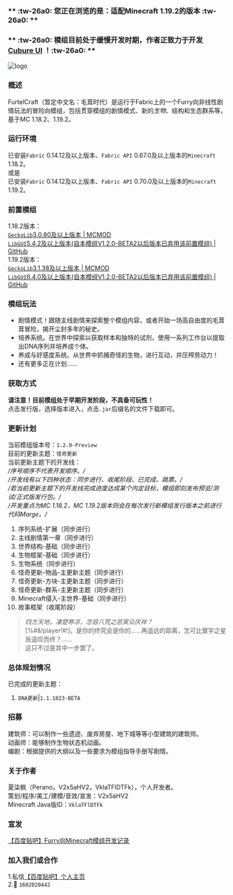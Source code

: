 ###  **  **:tw-26a0: 您正在浏览的是：适配Minecraft 1.19.2的版本 :tw-26a0:**  **   
###  **  **:tw-26a0: 模组目前处于缓慢开发时期，作者正致力于开发[Cubure UI](https://gitee.com/perroverano/cubure-ui) ！:tw-26a0:**  **   
![logo](https://foruda.gitee.com/images/1671771125077561321/f320b53e_10954968.png "furtelcraft_logo.png")
###  **概述** 

FurtelCraft（暂定中文名：毛茸时代）是运行于Fabric上的一个Furry向非线性剧情玩法的冒险向模组，包括贯穿模组的剧情模式、新的*生物*、结构和生态群系等，基于MC 1.18.2、1.19.2。
###  **运行环境** 

已安装`Fabric` 0.14.12及以上版本、`Fabric API` 0.67.0及以上版本的`Minecraft` 1.18.2。  
或是  
已安装`Fabric` 0.14.12及以上版本、`Fabric API` 0.70.0及以上版本的`Minecraft` 1.19.2。  
###  **前置模组**
1.18.2版本：  
[`GeckoLib`3.0.80及以上版本 | MCMOD](https://www.mcmod.cn/class/3232.html)   
[`LibGUI`5.4.2及以上版本(自本模组V1.2.0-BETA2以后版本已弃用该前置模组) | GitHub](https://github.com/CottonMC/LibGui)  
1.19.2版本：  
[`GeckoLib`3.1.38及以上版本 | MCMOD](https://www.mcmod.cn/class/3232.html)   
[`LibGUI`6.4.0及以上版本(自本模组V1.2.0-BETA2以后版本已弃用该前置模组) | GitHub](https://github.com/CottonMC/LibGui)  
###  **模组玩法**
- 剧情模式！跟随主线剧情来探索整个模组内容，或者开始一场高自由度的毛茸茸冒险，揭开尘封多年的秘史。  
- 培养系统。在世界中探索以获取样本和独特的试剂，使用一系列工作台以提取出DNA序列并培养成个体。  
- 养成与好感度系统。从世界中抓捕奇怪的生物，进行互动，并压榨劳动力！  
- 还有更多正在计划……
###  **获取方式**
 **请注意！目前模组处于早期开发阶段，不具备可玩性！**   
点击发行版，选择版本进入，点击`.jar`后缀名的文件下载即可。   
###  **更新计划**
当前模组版本号：`1.2.0-Preview`  
目前的更新主题：`怪奇更新`  
当前更新主题下的开发线：  
 _/序号顺序不代表开发顺序。/_  
 _/开发线有以下四种状态：同步进行、收尾阶段、已完成、跳票。/_  
 _/若当前更新主题下的开发线完成进度达成某个内定目标，模组即刻发布预览/测试/正式版发行包。/_  
 _/开发重点为MC 1.18.2，MC 1.19.2版本则会在每次发行新模组发行版本之前进行代码Marge。/_  
1. 序列系统-扩展（同步进行）
2. 主线剧情第一章（同步进行）
3. 世界结构-基础（同步进行）
4. 生物框架-基础（同步进行）
5. 生物系统（同步进行）
6. 怪奇更新-物品-主更新主题（同步进行）
7. 怪奇更新-方块-主更新主题（同步进行）
8. 怪奇更新-群系-主更新主题（同步进行）
9. Minecraft侵入-主世界-基础（同步进行）  
10. 故事框架（收尾阶段）  
>  _四方天地，凄楚寒凉，怎容八荒之恶寅众庆祥？_  
> [%#&!player!#!]，是你的终究会是你的……再遥远的距离，怎可比寰宇之星辰遥叹而终？……  
> 这只不过是其中一步罢了。
###  **总体规划情况**
已完成的更新主题：
1. `DNA更新`|`1.1.1023-BETA`
###  **招募**
建筑师：可以制作一些遗迹、废弃房屋、地下城等等小型建筑的建筑师。  
动画师：能够制作生物状态机动画。  
编剧：根据提供的大纲以及一些要求为模组指导手册写剧情。  
###  **关于作者**
夏柒枫（Perano，V2x5aHV2，VklaTFlDTFk），个人开发者。  
策划/程序/美工/建模/音效/宣发：V2x5aHV2  
Minecraft Java版ID：`VklaTFlDTFk`
###  **宣发**
[【百度贴吧】Furry向Minecraft模组开发记录](https://tieba.baidu.com/p/8185766908)
###  **加入我们或合作**
1.私信[【百度贴吧】个人主页](https://tieba.baidu.com/home/main?id=tb.1.6d89c2f8.N26kGAz3-lRDUHKT_VjQpg?t=1640617450&fr=pb)  
2.🐧 `1602020442`
